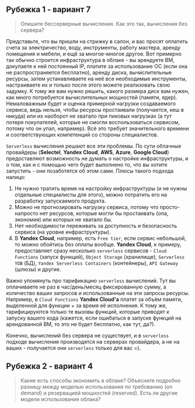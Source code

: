 ## Рубежка 1 - вариант 7
> Опишите бессерверные вычисления. Как это так, вычисления без сервера?

Представьте, что вы пришли на стрижку в салон, и вас просят оплатить счета за электричество, воду, инструменты, работу мастера, аренду помещения и мебели, и ещё за многое-многое другое. Вот примерно так обычно строится инфраструктура в облаке - вы арендуете ВМ, докупаете к ней постоянный IP, платите за использование ОС (если она не распространяется бесплатно), аренду диска, вычислительные ресурсы, затем устанавливаете на неё все необходимые инструменты, настраиваете их и только после этого можете реализовать свою задумку. К тому же вам нужно решить, какого размера диск вам нужен, как много потребуется вычислительных мощностей (памяти, ядер). Немаловажным будет и оценка примерной нагрузки создаваемого сервиса, ведь нельзя, чтобы ресурсы простаивали (получается, кеш в никуда) или их наоборот не хватало при пиковых нагрузках (а тут потеря покупателей, которые не смогли воспользоваться сервисом, потому что он упал, например). Всё это требует значительного времени и соответствующих компетенций со стороны специалистов.

`Serverless` вычисления решают все эти проблемы. По сути облачные провайдеры (**Selectel**, **Yandex Cloud**, **AWS**, **Azure**, **Google Cloud**) предоставляют возможность не думать о настройке инфраструктуры, и о том, как и с помощью чего будет выполнено то, что вы хотите запустить - они позаботятся об этом сами. Плюсы такого подхода налицо:
1. Не нужно тратить время на настройку инфраструктуры (и не нужны отдельные специалисты для этого), можно потратить его на разработку запускаемого продукта. 
2. Можно не прогнозировать нагрузку сервиса, потому что просто-напросто нет ресурсов, которые могли бы простаивать (опа, экономия) или которых не хватало бы.
3. Нет необходимости переживать за доступность и безопасность сервиса (на уровне инфраструктуры).
4. В **Yandex Cloud**, например, есть `Free tier`, если сервис небольшой, то можно обойтись без оплаты вообще.
 **Yandex Cloud**, к примеру, предоставляет сразу несколько `serverless` сервисов - `Cloud Functions` (запуск функций), `Object Storage` (хранилище), `Serverless` `YDB` (БД), `Yandex Serverless Containers` (контейнеры), `API Gateway` (шлюзы) и другие.

Важно упомянуть про тарификацию `serverless` вычислений. Тут вы оплачиваете не раз в час/день/месяц фиксированную сумму, а количество ваших запросов и использованные на эти запросы ресурсы. Например, в `Cloud Functions` **Yandex Cloud'а** платят за объём памяти, выделенной для функции + за время её исполнения. К тому же, тарифицируются только те вызовы функций, которые приводят к запуску вашего кода (кажется, если ошибаться в запуске функций на арендованной ВМ, то это не будет бесплатно, как тут, да?).

Конечно, вычислений без сервера не существует, и в `serverless` подходе вычисления производятся на серверах провайдера, а не на ваших - получается они `serverless` только для вас =).

## Рубежка 2 - вариант 4
> Какие есть способы экономить в облаке? Объясните подробно разницу между моделью использования по требованию (on demand) и резервацией мощностей (reserved). Есть ли другие модели использования облака?

